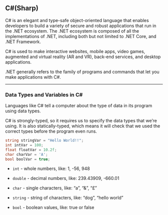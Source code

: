 ## C#(Sharp)

C# is an elegant and type-safe object-oriented language that enables developers to build a variety of secure and robust applications that run in the .NET ecosystem. The .NET ecosystem is composed of all the implementations of .NET, including both but not limited to .NET Core, and .NET Framework. 

C# is used to make interactive websites, mobile apps, video games, augmented and virtual reality (AR and VR), back-end services, and desktop applications.

.NET generally refers to the family of programs and commands that let you make applications with C#.

---

### Data Types and Variables in C#
Languages like C# tell a computer about the type of data in its program using data types.

C# is strongly-typed, so it requires us to specify the data types that we’re using. It is also statically-typed, which means it will check that we used the correct types before the program even runs.

```c#
string stringVar = "Hello World!!";
int intVar = 100;
float floatVar = 10.2f;
char charVar = 'A';
bool boolVar = true;
```

* `int` - whole numbers, like: 1, -56, 948

* `double` - decimal numbers, like: 239.43909, -660.01

* `char` - single characters, like: “a”, “&”, “£”

* `string` - string of characters, like: “dog”, “hello world”

* `bool` - boolean values, like: true or false

